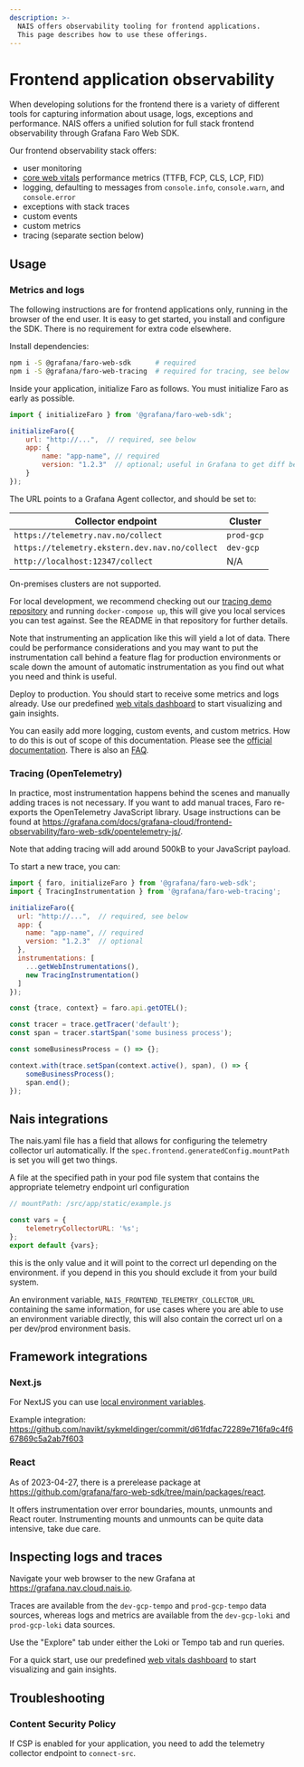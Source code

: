 ```yaml
---
description: >-
  NAIS offers observability tooling for frontend applications.
  This page describes how to use these offerings.
---
```


# Frontend application observability

When developing solutions for the frontend there is a variety of different tools for capturing information about
usage, logs, exceptions and performance. NAIS offers a unified solution for full stack frontend observability
through Grafana Faro Web SDK.

Our frontend observability stack offers:

- user monitoring
- [core web vitals](https://web.dev/vitals/) performance metrics (TTFB, FCP, CLS, LCP, FID)
- logging, defaulting to messages from `console.info`, `console.warn`, and `console.error`
- exceptions with stack traces
- custom events
- custom metrics
- tracing (separate section below)

## Usage

### Metrics and logs

The following instructions are for frontend applications only, running in the browser of the end user.
It is easy to get started, you install and configure the SDK. There is no requirement for extra code elsewhere.

Install dependencies:

```sh
npm i -S @grafana/faro-web-sdk      # required
npm i -S @grafana/faro-web-tracing  # required for tracing, see below
```

Inside your application, initialize Faro as follows. You must initialize Faro as early as possible.

```js
import { initializeFaro } from '@grafana/faro-web-sdk';

initializeFaro({
    url: "http://...",  // required, see below
    app: {
        name: "app-name", // required
        version: "1.2.3"  // optional; useful in Grafana to get diff between versions
    }
});
```

The URL points to a Grafana Agent collector, and should be set to:

| Collector endpoint                             | Cluster    |
|------------------------------------------------|------------|
| `https://telemetry.nav.no/collect`             | `prod-gcp` |
| `https://telemetry.ekstern.dev.nav.no/collect` | `dev-gcp`  |
| `http://localhost:12347/collect`               | N/A        |

On-premises clusters are not supported.

For local development, we recommend checking out our [tracing demo repository](https://github.com/nais/tracing-demo)
and running `docker-compose up`, this will give you local services you can test against. See the README in that
repository for further details.

Note that instrumenting an application like this will yield a lot of data. There could be
performance considerations and you may want to put the instrumentation call behind a feature flag
for production environments or scale down the amount of automatic instrumentation as you find
out what you need and think is useful.

Deploy to production. You should start to receive some metrics and logs already.
Use our predefined [web vitals dashboard](https://grafana.nav.cloud.nais.io/d/k8g_nks4z/frontend-web-vitals) to start
visualizing and gain insights.

You can easily add more logging, custom events, and custom metrics.
How to do this is out of scope of this documentation.
Please see the [official documentation](https://grafana.com/docs/grafana-cloud/frontend-observability/).
There is also an [FAQ](https://grafana.com/docs/grafana-cloud/frontend-observability/faro-web-sdk/faq/).

### Tracing (OpenTelemetry)

In practice, most instrumentation happens behind the scenes and manually adding traces is not necessary. If you want to
add manual traces, Faro re-exports the OpenTelemetry JavaScript library. Usage instructions can be found at
<https://grafana.com/docs/grafana-cloud/frontend-observability/faro-web-sdk/opentelemetry-js/>.

Note that adding tracing will add around 500kB to your JavaScript payload.

To start a new trace, you can:

```js
import { faro, initializeFaro } from '@grafana/faro-web-sdk';
import { TracingInstrumentation } from '@grafana/faro-web-tracing';

initializeFaro({
  url: "http://...",  // required, see below
  app: {
    name: "app-name", // required
    version: "1.2.3"  // optional
  },
  instrumentations: [
    ...getWebInstrumentations(),
    new TracingInstrumentation()
  ]
});

const {trace, context} = faro.api.getOTEL();

const tracer = trace.getTracer('default');
const span = tracer.startSpan('some business process');

const someBusinessProcess = () => {};

context.with(trace.setSpan(context.active(), span), () => {
    someBusinessProcess();
    span.end();
});

```

## Nais integrations

The nais.yaml file has a field that allows for configuring the telemetry collector url automatically.
If the `spec.frontend.generatedConfig.mountPath` is set you will get two things.

A file at the specified path in your pod file system that contains the appropriate telemetry endpoint url configuration

```js
// mountPath: /src/app/static/example.js

const vars = {
	telemetryCollectorURL: '%s';
};
export default {vars};
```
this is the only value and it will point to the correct url depending on the environment.
if you depend in this you should exclude it from your build system.

An environment variable, `NAIS_FRONTEND_TELEMETRY_COLLECTOR_URL` containing the same information, for use cases
where you are able to use an environment variable directly, this will also contain the correct url on a per dev/prod environment basis.


## Framework integrations

### Next.js

For NextJS you can use [local environment variables](https://nextjs.org/docs/basic-features/environment-variables).

Example integration: <https://github.com/navikt/sykmeldinger/commit/d61fdfac72289e716fa9c4f667869c5a2ab7f603>

### React

As of 2023-04-27, there is a prerelease package at <https://github.com/grafana/faro-web-sdk/tree/main/packages/react>.

It offers instrumentation over error boundaries, mounts, unmounts and React router.
Instrumenting mounts and unmounts can be quite data intensive, take due care.

## Inspecting logs and traces

Navigate your web browser to the new Grafana at <https://grafana.nav.cloud.nais.io>.

Traces are available from the `dev-gcp-tempo` and `prod-gcp-tempo` data sources, whereas
logs and metrics are available from the `dev-gcp-loki` and `prod-gcp-loki` data sources.

Use the "Explore" tab under either the Loki or Tempo tab and run queries.

For a quick start, use our predefined [web vitals dashboard](https://grafana.nav.cloud.nais.io/d/k8g_nks4z/frontend-web-vitals) to start
visualizing and gain insights.

## Troubleshooting

### Content Security Policy

If CSP is enabled for your application, you need to add the telemetry collector endpoint to `connect-src`.

<!-- Local Variables: -->
<!-- jinx-languages: "en_US" -->
<!-- End: -->
